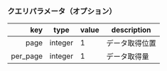 ### クエリパラメータ（オプション）
key      | type    | value | description |
--------:| ------- | ----- | ----------- |
page     | integer | 1     | データ取得位置|
per_page | integer | 1     | データ取得量 |
